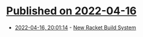 # [Published on 2022-04-16](index.md)

* [2022-04-16, 20:01:14](https://news.ycombinator.com/item?id=31055611) - [New Racket Build System](https://racket.discourse.group/t/new-build-system-pushed-to-git-repo/873)
